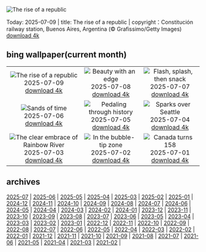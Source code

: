 ![The rise of a republic](https://cn.bing.com/th?id=OHR.ConstitucionStation_EN-US1235857389_UHD.jpg&w=1000)

Today: 2025-07-09 | title: The rise of a republic | copyright：Constitución railway station, Buenos Aires, Argentina (© Grafissimo/Getty Images) [download 4k](https://cn.bing.com/th?id=OHR.ConstitucionStation_EN-US1235857389_UHD.jpg)

## bing wallpaper(current month)

|  |  |  |
| :----: | :----: | :----: |
| ![The rise of a republic](https://cn.bing.com/th?id=OHR.ConstitucionStation_EN-US1235857389_UHD.jpg&pid=hp&w=384&h=216&rs=1&c=4) <br/>2025-07-09 [download 4k](https://cn.bing.com/th?id=OHR.ConstitucionStation_EN-US1235857389_UHD.jpg)| ![Beauty with an edge](https://cn.bing.com/th?id=OHR.SecedaPeak_EN-US0983713623_UHD.jpg&pid=hp&w=384&h=216&rs=1&c=4) <br/>2025-07-08 [download 4k](https://cn.bing.com/th?id=OHR.SecedaPeak_EN-US0983713623_UHD.jpg)| ![Flash, splash, then snack](https://cn.bing.com/th?id=OHR.ShetlandGannets_EN-US0812287314_UHD.jpg&pid=hp&w=384&h=216&rs=1&c=4) <br/>2025-07-07 [download 4k](https://cn.bing.com/th?id=OHR.ShetlandGannets_EN-US0812287314_UHD.jpg)|
| ![Sands of time](https://cn.bing.com/th?id=OHR.MesquiteFlats_EN-US0638943216_UHD.jpg&pid=hp&w=384&h=216&rs=1&c=4) <br/>2025-07-06 [download 4k](https://cn.bing.com/th?id=OHR.MesquiteFlats_EN-US0638943216_UHD.jpg)| ![Pedaling through history](https://cn.bing.com/th?id=OHR.TourCyclists_EN-US0589835009_UHD.jpg&pid=hp&w=384&h=216&rs=1&c=4) <br/>2025-07-05 [download 4k](https://cn.bing.com/th?id=OHR.TourCyclists_EN-US0589835009_UHD.jpg)| ![Sparks over Seattle](https://cn.bing.com/th?id=OHR.SeattleFireworks_EN-US0523563675_UHD.jpg&pid=hp&w=384&h=216&rs=1&c=4) <br/>2025-07-04 [download 4k](https://cn.bing.com/th?id=OHR.SeattleFireworks_EN-US0523563675_UHD.jpg)|
| ![The clear embrace of Rainbow River](https://cn.bing.com/th?id=OHR.RainbowRiver_EN-US0442967532_UHD.jpg&pid=hp&w=384&h=216&rs=1&c=4) <br/>2025-07-03 [download 4k](https://cn.bing.com/th?id=OHR.RainbowRiver_EN-US0442967532_UHD.jpg)| ![In the bubble-tip zone](https://cn.bing.com/th?id=OHR.MaroonClownfish_EN-US0391262783_UHD.jpg&pid=hp&w=384&h=216&rs=1&c=4) <br/>2025-07-02 [download 4k](https://cn.bing.com/th?id=OHR.MaroonClownfish_EN-US0391262783_UHD.jpg)| ![Canada turns 158](https://cn.bing.com/th?id=OHR.CanadaDayFogo_EN-US0231478181_UHD.jpg&pid=hp&w=384&h=216&rs=1&c=4) <br/>2025-07-01 [download 4k](https://cn.bing.com/th?id=OHR.CanadaDayFogo_EN-US0231478181_UHD.jpg)|

## archives

[2025-07](./archives/2025-07.md) | [2025-06](./archives/2025-06.md) | [2025-05](./archives/2025-05.md) | [2025-04](./archives/2025-04.md) | [2025-03](./archives/2025-03.md) | [2025-02](./archives/2025-02.md) | [2025-01](./archives/2025-01.md) | [2024-12](./archives/2024-12.md) |
[2024-11](./archives/2024-11.md) | [2024-10](./archives/2024-10.md) | [2024-09](./archives/2024-09.md) | [2024-08](./archives/2024-08.md) | [2024-07](./archives/2024-07.md) | [2024-06](./archives/2024-06.md) | [2024-05](./archives/2024-05.md) | [2024-04](./archives/2024-04.md) |
[2024-03](./archives/2024-03.md) | [2024-02](./archives/2024-02.md) | [2024-01](./archives/2024-01.md) | [2023-12](./archives/2023-12.md) | [2023-11](./archives/2023-11.md) | [2023-10](./archives/2023-10.md) | [2023-09](./archives/2023-09.md) | [2023-08](./archives/2023-08.md) |
[2023-07](./archives/2023-07.md) | [2023-06](./archives/2023-06.md) | [2023-05](./archives/2023-05.md) | [2023-04](./archives/2023-04.md) | [2023-03](./archives/2023-03.md) | [2023-02](./archives/2023-02.md) | [2023-01](./archives/2023-01.md) | [2022-12](./archives/2022-12.md) |
[2022-11](./archives/2022-11.md) | [2022-10](./archives/2022-10.md) | [2022-09](./archives/2022-09.md) | [2022-08](./archives/2022-08.md) | [2022-07](./archives/2022-07.md) | [2022-06](./archives/2022-06.md) | [2022-05](./archives/2022-05.md) | [2022-04](./archives/2022-04.md) |
[2022-03](./archives/2022-03.md) | [2022-02](./archives/2022-02.md) | [2022-01](./archives/2022-01.md) | [2021-12](./archives/2021-12.md) | [2021-11](./archives/2021-11.md) | [2021-10](./archives/2021-10.md) | [2021-09](./archives/2021-09.md) | [2021-08](./archives/2021-08.md) |
[2021-07](./archives/2021-07.md) | [2021-06](./archives/2021-06.md) | [2021-05](./archives/2021-05.md) | [2021-04](./archives/2021-04.md) | [2021-03](./archives/2021-03.md) | [2021-02](./archives/2021-02.md) |
